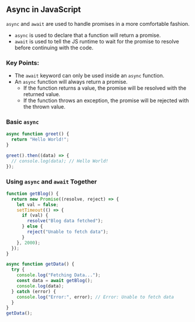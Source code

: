 ## Async in JavaScript

`async` and `await` are used to handle promises in a more comfortable fashion. 

- `async` is used to declare that a function will return a promise. 
- `await` is used to tell the JS runtime to wait for the promise to resolve before continuing with the code. 

### Key Points:
- The `await` keyword can only be used inside an `async` function.
- An `async` function will always return a promise.
  - If the function returns a value, the promise will be resolved with the returned value.
  - If the function throws an exception, the promise will be rejected with the thrown value.


### Basic `async` 

```javascript
async function greet() {
  return "Hello World!";
}

greet().then((data) => {
  // console.log(data); // Hello World!
});
```

### Using `async` and `await` Together

```javascript
function getBlog() {
  return new Promise((resolve, reject) => {
    let val = false;
    setTimeout(() => {
      if (val) {
        resolve("Blog data fetched");
      } else {
        reject("Unable to fetch data");
      }
    }, 2000);
  });
}

async function getData() {
  try {
    console.log("Fetching Data...");
    const data = await getBlog();
    console.log(data);
  } catch (error) {
    console.log("Error:", error); // Error: Unable to fetch data
  }
}
getData();
```
